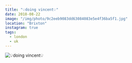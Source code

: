 ```yaml
---
title: "💡doing vincent💡"
date: 2018-08-22
image: "/img/photo/9c2eeb9083dd63084083e5e4f36ba5f1.jpg"
location: "Brixton"
instagram: true
tags:
  - london
  - uk
---
```


![💡doing vincent💡](/img/photo/9c2eeb9083dd63084083e5e4f36ba5f1.jpg)
